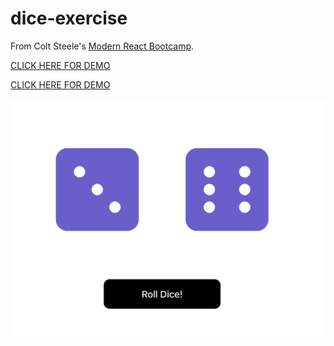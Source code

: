 # dice-exercise
From Colt Steele's [Modern React Bootcamp](https://www.udemy.com/modern-react-bootcamp/).

<a href="https://julienorcross.github.io/dice-exercise" target="_blank">CLICK HERE FOR DEMO</a>

[CLICK HERE FOR DEMO](https://julienorcross.github.io/dice-exercise)

![alt text](https://github.com/julienorcross/dice-exercise/blob/master/dice-exercise.png)
